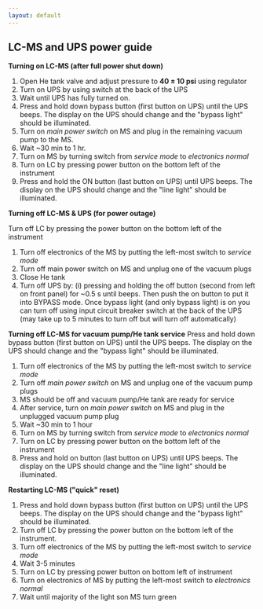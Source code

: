 ```yaml
---
layout: default
---
```


## **LC-MS and UPS power guide**

**Turning on LC-MS (after full power shut down)**
 1. Open He tank valve and adjust pressure to **40 ± 10 psi** using regulator
 2. Turn on UPS by using switch at the back of the UPS
 3. Wait until UPS has fully turned on.
 4. Press and hold down bypass button (first button on UPS) until the UPS beeps. The display on the UPS should change and the "bypass light" should be illuminated.
 5. Turn on *main power switch* on MS and plug in the remaining vacuum pump to the MS.
 6. Wait ~30 min to 1 hr.
 7. Turn on MS by turning switch from *service mode* to *electronics normal*
 8. Turn on LC by pressing power button on the bottom left of the instrument
 9. Press and hold the ON button (last button on UPS) until UPS beeps. The display on the UPS should change and the "line light" should be illuminated.

**Turning off LC-MS & UPS (for power outage)**

Turn off LC by pressing the power button on the bottom left of the instrument
1. Turn off electronics of the MS by putting the left-most switch to *service mode*
2. Turn off main power switch on MS and unplug one of the vacuum plugs
3. Close He tank
4. Turn off UPS by: (i) pressing and holding the off button (second from left on front panel) for ~0.5 s until beeps. Then push the on button to put it into BYPASS mode. Once bypass light (and only bypass light) is on you can turn off using input circuit breaker switch at the back of the UPS (may take up to 5 minutes to turn off but will turn off automatically)

**Turning off LC-MS for vacuum pump/He tank service**
Press and hold down bypass button (first button on UPS) until the UPS beeps. The display on the UPS should change and the "bypass light" should be illuminated.
1. Turn off electronics of the MS by putting the left-most switch to *service mode*
2. Turn off *main power switch* on MS and unplug one of the vacuum pump plugs
3. MS should be off and vacuum pump/He tank are ready for service
4. After service, turn on *main power switch* on MS and plug in the unplugged vacuum pump plug
5. Wait ~30 min to 1 hour
6. Turn on MS by turning switch from *service mode* to *electronics normal*
7. Turn on LC by pressing power button on the bottom left of the instrument
8. Press and hold on button (last button on UPS) until UPS beeps. The display on the UPS should change and the "line light" should be illuminated.

**Restarting LC-MS ("quick" reset)**

1. Press and hold down bypass button (first button on UPS) until the UPS beeps. The display on the UPS should change and the "bypass light" should be illuminated.
2. Turn off LC by pressing the power button on the bottom left of the instrument.
3. Turn off electronics of the MS by putting the left-most switch to *service mode*
4. Wait 3-5 minutes
5. Turn on LC by pressing power button on bottom left of instrument
6. Turn on electronics of MS by putting the left-most switch to *electronics normal*
7. Wait until majority of the light son MS turn green
